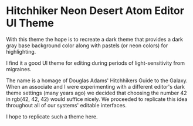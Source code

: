 # Hitchhiker Neon Desert Atom Editor UI Theme

With this theme the hope is to recreate a dark theme that provides a dark gray
base background color along with pastels (or neon colors) for highlighting.

I find it a good UI theme for editing during periods of light-sensitivity from migraines.

The name is a homage of Douglas Adams' Hitchhikers Guide to the Galaxy. When an
associate and I were experimenting with a different editor's dark theme
settings (many years ago) we decided that choosing the number 42 in
rgb(42, 42, 42) would suffice nicely. We proceeded to replicate this idea
throughout all of our systems' editable interfaces.

I hope to replicate such a theme here.
